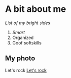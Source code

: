# A bit about me

_List of my bright sides_

1. *Smart*
2. Organized
3. Goof softskills

## My photo

Let's rock
[Let's rock](https://s.yimg.com/ny/api/res/1.2/7wd9kZA9qJxcwcCVY3mxwA--/YXBwaWQ9aGlnaGxhbmRlcjt3PTEyMDA7aD02OTA-/https://media.zenfs.com/creatr-images/GLB/2018-08-08/20fd8490-9b29-11e8-a3cb-c1e1d2ec98ca_Screen-Shot-2018-08-08-at-9-35-44-AM.png)